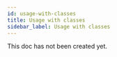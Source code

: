 ```yaml
---
id: usage-with-classes
title: Usage with classes
sidebar_label: Usage with classes
---
```


This doc has not been created yet.
